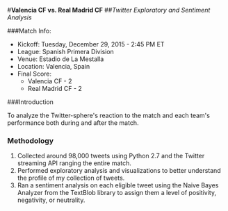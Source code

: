 #**Valencia CF vs. Real Madrid CF**
##*Twitter Exploratory and Sentiment Analysis*

###Match Info:
- Kickoff: Tuesday, December 29, 2015 - 2:45 PM ET
- League: Spanish Primera Division
- Venue: Estadio de La Mestalla
- Location: Valencia, Spain
- Final Score: 
    - Valencia CF - 2
    - Real Madrid CF - 2

###Introduction

To analyze the Twitter-sphere's reaction to the match and each team's performance both during and after the match.


### Methodology

1. Collected around 98,000 tweets using Python 2.7 and the Twitter streaming API ranging the entire match.
2. Performed exploratory analysis and visualizations to better understand the profile of my collection of tweets.
3. Ran a sentiment analysis on each eligible tweet using the Naive Bayes Analyzer from the TextBlob library to assign them a level of positivity, negativity, or neutrality.
